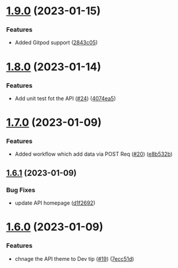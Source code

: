 # [1.9.0](https://github.com/Pradumnasaraf/OpenSource-API/compare/v1.8.0...v1.9.0) (2023-01-15)


### Features

* Added Gitpod support ([2843c05](https://github.com/Pradumnasaraf/OpenSource-API/commit/2843c05df1bad1adf4bd330dc4729ef0391fdf52))



# [1.8.0](https://github.com/Pradumnasaraf/OpenSource-API/compare/v1.7.0...v1.8.0) (2023-01-14)


### Features

* Add unit test fot the API ([#24](https://github.com/Pradumnasaraf/OpenSource-API/issues/24)) ([4074ea5](https://github.com/Pradumnasaraf/OpenSource-API/commit/4074ea52f010c3e4732ea998ce710b6f4d554eb9))



# [1.7.0](https://github.com/Pradumnasaraf/OpenSource-API/compare/v1.6.1...v1.7.0) (2023-01-09)


### Features

* Added workflow which add data via POST Req ([#20](https://github.com/Pradumnasaraf/OpenSource-API/issues/20)) ([e8b532b](https://github.com/Pradumnasaraf/OpenSource-API/commit/e8b532b5c23d5d51dcc4e238d20a8bdf00cbcde0))



## [1.6.1](https://github.com/Pradumnasaraf/OpenSource-API/compare/v1.6.0...v1.6.1) (2023-01-09)


### Bug Fixes

* update API homepage ([d1f2692](https://github.com/Pradumnasaraf/OpenSource-API/commit/d1f269206d6208420ebd378ee0a06f7aeccf849a))



# [1.6.0](https://github.com/Pradumnasaraf/OpenSource-API/compare/v1.5.1...v1.6.0) (2023-01-09)


### Features

* chnage the API theme to Dev tip ([#19](https://github.com/Pradumnasaraf/OpenSource-API/issues/19)) ([7ecc51d](https://github.com/Pradumnasaraf/OpenSource-API/commit/7ecc51dd5f9734b21efcbb513739f214f417da64))



